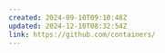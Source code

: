 ```yaml
---
created: 2024-09-10T09:10:48Z
updated: 2024-12-10T08:32:54Z
link: https://github.com/containers/
---
```

